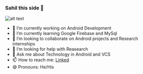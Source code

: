 ### Sahil this side 👋

![alt text](https://media-exp1.licdn.com/dms/image/C5616AQGDLBnh-skmmA/profile-displaybackgroundimage-shrink_350_1400/0/1609997418408?e=1615420800&v=beta&t=4Ia1CudLT967pAfPo6rEb0zgzVNOvzgG2QZsylYBZRY)

- 🔭 I’m currently working on Android Development
- 🌱 I’m currently learning Google Firebase and MySql
- 👯 I’m looking to collaborate on Android projects and Research internships
- 🤔 I’m looking for help with Reasearch
- 💬 Ask me about Technology in Android and VCS
- 📫 How to reach me: [Linked](https://www.linkedin.com/in/sahil-hemnani-8084b41a6/)
- 😄 Pronouns: He/His
